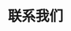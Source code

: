 ---
title: "联系我们"
meta_title: "联系我们"
draft: false

form_action: "https://formspree.io/f/xdkldeww"

form_labels:
  name: "姓名"
  email: "邮箱地址"
  message: "信息"
  submit: "发送"

contact_sections:
  - title: "微信"
    content: |
      Julyforwhat  
      balldandy

  - title: "SAS-打击乐教研室"
    content: |
      162 Rooks Rd Nunawading VIC 3131

  - title: "营业时间"
    content: |
      每日开放：上午 9:00 - 下午 5:00

  - title: "电话"
    content: |
      **中文:** 0403629390  
      **英文:** 0491072089

  - title: "邮箱"
    content: |
      **一般咨询:** info@sasstudio.com.au  
      **舞台租用:** saslivehouse@gmail.com
---